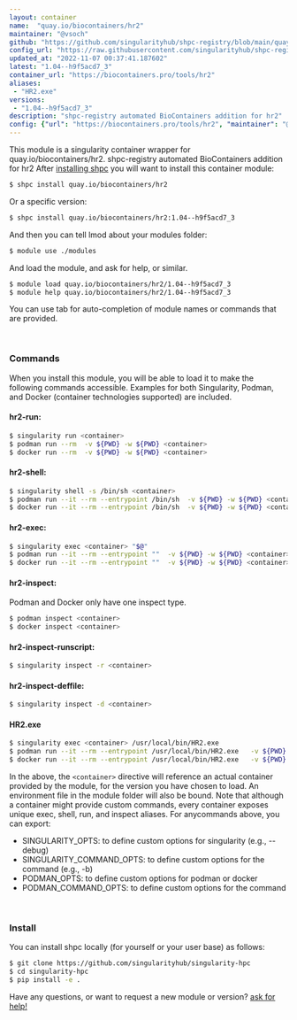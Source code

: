 ```yaml
---
layout: container
name:  "quay.io/biocontainers/hr2"
maintainer: "@vsoch"
github: "https://github.com/singularityhub/shpc-registry/blob/main/quay.io/biocontainers/hr2/container.yaml"
config_url: "https://raw.githubusercontent.com/singularityhub/shpc-registry/main/quay.io/biocontainers/hr2/container.yaml"
updated_at: "2022-11-07 00:37:41.187602"
latest: "1.04--h9f5acd7_3"
container_url: "https://biocontainers.pro/tools/hr2"
aliases:
 - "HR2.exe"
versions:
 - "1.04--h9f5acd7_3"
description: "shpc-registry automated BioContainers addition for hr2"
config: {"url": "https://biocontainers.pro/tools/hr2", "maintainer": "@vsoch", "description": "shpc-registry automated BioContainers addition for hr2", "latest": {"1.04--h9f5acd7_3": "sha256:2fb668ba0461272839caae7016c83a25e2a69b2d3388f3c00b5b952d59aa8a7b"}, "tags": {"1.04--h9f5acd7_3": "sha256:2fb668ba0461272839caae7016c83a25e2a69b2d3388f3c00b5b952d59aa8a7b"}, "docker": "quay.io/biocontainers/hr2", "aliases": {"HR2.exe": "/usr/local/bin/HR2.exe"}}
---
```


This module is a singularity container wrapper for quay.io/biocontainers/hr2.
shpc-registry automated BioContainers addition for hr2
After [installing shpc](#install) you will want to install this container module:


```bash
$ shpc install quay.io/biocontainers/hr2
```

Or a specific version:

```bash
$ shpc install quay.io/biocontainers/hr2:1.04--h9f5acd7_3
```

And then you can tell lmod about your modules folder:

```bash
$ module use ./modules
```

And load the module, and ask for help, or similar.

```bash
$ module load quay.io/biocontainers/hr2/1.04--h9f5acd7_3
$ module help quay.io/biocontainers/hr2/1.04--h9f5acd7_3
```

You can use tab for auto-completion of module names or commands that are provided.

<br>

### Commands

When you install this module, you will be able to load it to make the following commands accessible.
Examples for both Singularity, Podman, and Docker (container technologies supported) are included.

#### hr2-run:

```bash
$ singularity run <container>
$ podman run --rm  -v ${PWD} -w ${PWD} <container>
$ docker run --rm  -v ${PWD} -w ${PWD} <container>
```

#### hr2-shell:

```bash
$ singularity shell -s /bin/sh <container>
$ podman run --it --rm --entrypoint /bin/sh  -v ${PWD} -w ${PWD} <container>
$ docker run --it --rm --entrypoint /bin/sh  -v ${PWD} -w ${PWD} <container>
```

#### hr2-exec:

```bash
$ singularity exec <container> "$@"
$ podman run --it --rm --entrypoint ""  -v ${PWD} -w ${PWD} <container> "$@"
$ docker run --it --rm --entrypoint ""  -v ${PWD} -w ${PWD} <container> "$@"
```

#### hr2-inspect:

Podman and Docker only have one inspect type.

```bash
$ podman inspect <container>
$ docker inspect <container>
```

#### hr2-inspect-runscript:

```bash
$ singularity inspect -r <container>
```

#### hr2-inspect-deffile:

```bash
$ singularity inspect -d <container>
```


#### HR2.exe

```bash
$ singularity exec <container> /usr/local/bin/HR2.exe
$ podman run --it --rm --entrypoint /usr/local/bin/HR2.exe   -v ${PWD} -w ${PWD} <container> -c " $@"
$ docker run --it --rm --entrypoint /usr/local/bin/HR2.exe   -v ${PWD} -w ${PWD} <container> -c " $@"
```



In the above, the `<container>` directive will reference an actual container provided
by the module, for the version you have chosen to load. An environment file in the
module folder will also be bound. Note that although a container
might provide custom commands, every container exposes unique exec, shell, run, and
inspect aliases. For anycommands above, you can export:

 - SINGULARITY_OPTS: to define custom options for singularity (e.g., --debug)
 - SINGULARITY_COMMAND_OPTS: to define custom options for the command (e.g., -b)
 - PODMAN_OPTS: to define custom options for podman or docker
 - PODMAN_COMMAND_OPTS: to define custom options for the command

<br>

### Install

You can install shpc locally (for yourself or your user base) as follows:

```bash
$ git clone https://github.com/singularityhub/singularity-hpc
$ cd singularity-hpc
$ pip install -e .
```

Have any questions, or want to request a new module or version? [ask for help!](https://github.com/singularityhub/singularity-hpc/issues)